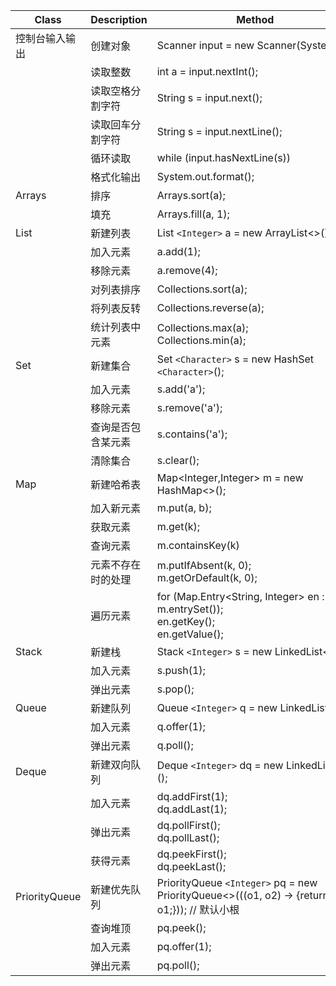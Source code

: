 | Class          | Description        | Method                                                                                             |
| -------------- | ------------------ | -------------------------------------------------------------------------------------------------- |
| 控制台输入输出 | 创建对象           | Scanner input = new Scanner(System.in);                                                        |
|                | 读取整数           | int a = input.nextInt();                                                                           |
|                | 读取空格分割字符   | String s = input.next();                                                                           |
|                | 读取回车分割字符   | String s = input.nextLine();                                                                       |
|                | 循环读取           | while (input.hasNextLine(s))                                                                       |
|                | 格式化输出         | System.out.format();                                                                               |
| Arrays         | 排序               | Arrays.sort(a);                                                                                    |
|                | 填充               | Arrays.fill(a, 1);                                                                                 |
| List           | 新建列表           | List `<Integer>` a = new ArrayList<>();                                                          |
|                | 加入元素           | a.add(1);                                                                                          |
|                | 移除元素           | a.remove(4);                                                                                       |
|                | 对列表排序         | Collections.sort(a);                                                                               |
|                | 将列表反转         | Collections.reverse(a);                                                                            |
|                | 统计列表中元素     | Collections.max(a);<br />Collections.min(a);                                                       |
| Set            | 新建集合           | Set `<Character>` s = new HashSet `<Character>`();                                             |
|                | 加入元素           | s.add('a');                                                                                        |
|                | 移除元素           | s.remove('a');                                                                                     |
|                | 查询是否包含某元素 | s.contains('a');                                                                                   |
|                | 清除集合           | s.clear();                                                                                         |
| Map            | 新建哈希表         | Map<Integer,Integer> m = new HashMap<>();                                                          |
|                | 加入新元素         | m.put(a, b);                                                                                       |
|                | 获取元素           | m.get(k);                                                                                          |
|                | 查询元素           | m.containsKey(k)                                                                                   |
|                | 元素不存在时的处理 | m.putIfAbsent(k, 0);<br />m.getOrDefault(k, 0);                                                    |
|                | 遍历元素           | for (Map.Entry<String, Integer> en : m.entrySet());<br />en.getKey();<br />en.getValue();          |
| Stack          | 新建栈             | Stack `<Integer>` s = new LinkedList<>();                                                        |
|                | 加入元素           | s.push(1);                                                                                         |
|                | 弹出元素           | s.pop();                                                                                           |
| Queue          | 新建队列           | Queue `<Integer>` q = new LinkedList<>();                                                        |
|                | 加入元素           | q.offer(1);                                                                                        |
|                | 弹出元素           | q.poll();                                                                                          |
| Deque          | 新建双向队列       | Deque `<Integer>` dq = new LinkedList<>();                                                       |
|                | 加入元素           | dq.addFirst(1);<br />dq.addLast(1);                                                                |
|                | 弹出元素           | dq.pollFirst();<br />dq.pollLast();                                                                |
|                | 获得元素           | dq.peekFirst();<br />dq.peekLast();                                                                |
| PriorityQueue  | 新建优先队列       | PriorityQueue `<Integer>` pq = new PriorityQueue<>(((o1, o2) -> {return o2 - o1;})); // 默认小根 |
|                | 查询堆顶           | pq.peek();                                                                                         |
|                | 加入元素           | pq.offer(1);                                                                                       |
|                | 弹出元素           | pq.poll();                                                                                         |

